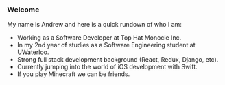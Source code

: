 ### Welcome

My name is Andrew and here is a quick rundown of who I am:

- Working as a Software Developer at Top Hat Monocle Inc. 
- In my 2nd year of studies as a Software Engineering student at UWaterloo.
- Strong full stack development background (React, Redux, Django, etc).
- Currently jumping into the world of iOS development with Swift.
- If you play Minecraft we can be friends. 
